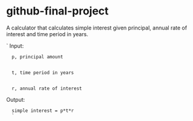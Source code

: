 # github-final-project
A calculator that calculates simple interest given principal, annual rate of interest and time period in years.




`
   Input:
   
   
      p, principal amount
      
      
      t, time period in years
      
      
      r, annual rate of interest
      
      
      
   Output:
   
   
      simple interest = p*t*r
      `
